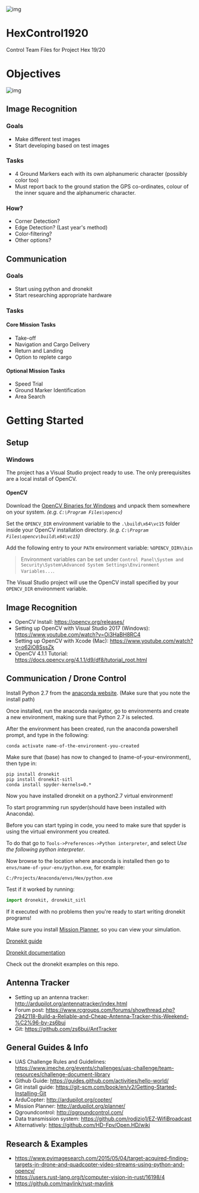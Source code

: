 ![img](https://github.com/3888winner/HexControl1920/blob/master/HexCover.jpg?raw=true)
# HexControl1920
Control Team Files for Project Hex 19/20

# Objectives
![img](https://github.com/3888winner/HexControl1920/blob/master/Mission.PNG?raw=true)
## Image Recognition

### Goals
* Make different test images
* Start developing based on test images

### Tasks
* 4 Ground Markers each with its own alphanumeric character (possibly color too)
* Must report back to the ground station the GPS co-ordinates, colour of the inner square and the alphanumeric character.

### How?
* Corner Detection?
* Edge Detection? (Last year's method)
* Color-filtering?
* Other options?

## Communication

### Goals
* Start using python and dronekit
* Start researching appropriate hardware

### Tasks

#### Core Mission Tasks
* Take-off
* Navigation and Cargo Delivery
* Return and Landing
* Option to replete cargo

#### Optional Mission Tasks
* Speed Trial
* Ground Marker Identification
* Area Search

# Getting Started

## Setup

### Windows

The project has a Visual Studio project ready to use. The only prerequisites are a local install of OpenCV.

#### OpenCV

Download the [OpenCV Binaries for Windows](https://opencv.org/releases/) and unpack them somewhere on your system. _(e.g. `C:\Program Files\opencv`)_

Set the `OPENCV_DIR` environment variable to the `.\build\x64\vc15` folder inside your OpenCV  installation directory. _(e.g. `C:\Program Files\opencv\build\x64\vc15`)_

Add the following entry to your `PATH` environment variable: `%OPENCV_DIR%\bin`

> Environment variables can be set under `Control Panel\System and Security\System\Advanced System Settings\Environment Variables...`.

The Visual Studio project will use the OpenCV install specified by your `OPENCV_DIR` environment variable.

## Image Recognition
* OpenCV Install: https://opencv.org/releases/
* Setting up OpenCV with Visual Studio 2017 (Windows): https://www.youtube.com/watch?v=Oi3HaBH8RC4
* Setting up OpenCV with Xcode (Mac): https://www.youtube.com/watch?v=o62iO8SssZk
* OpenCV 4.1.1 Tutorial: https://docs.opencv.org/4.1.1/d9/df8/tutorial_root.html 

## Communication / Drone Control

Install Python 2.7 from the [anaconda website](https://www.anaconda.com/distribution/#download-section). (Make sure that you note the install path)

Once installed, run the anaconda navigator, go to environments and create a new environment, making sure that Python 2.7 is selected.

After the environment has been created, run the anaconda powershell prompt, and type in the following:
```shell
conda activate name-of-the-environment-you-created
```
Make sure that (base) has now to changed to (name-of-your-environment), then type in:
```shell
pip install dronekit
pip install dronekit-sitl
conda install spyder-kernels=0.* 
```
Now you have installed dronekit on a python2.7 virtual environment!

To start programming run spyder(should have been installed with Anaconda).

Before you can start typing in code, you need to make sure that spyder is using the virtual environment you created.

To do that go to `Tools->Preferences->Python interpreter`, and select *Use the following python interpreter*.

Now browse to the location where anaconda is installed then go to `envs/name-of-your-env/python.exe`, for example:
```explorer
C:/Projects/Anaconda/envs/Hex/python.exe
```
Test if it worked by running:
```python
import dronekit, dronekit_sitl
```
If it executed with no problems then you're ready to start writing dronekit programs!

Make sure you install [Mission Planner](http://ardupilot.org/planner/), so you can view your simulation.

[Dronekit guide](https://www.youtube.com/watch?v=TFDWs_DG2QY&list=PLuteWQUGtU9BcXXr3jCG00uVXFwQJkLRa&index=1)

[Dronekit documentation](https://dronekit.netlify.com/guide/index.html)

Check out the dronekit examples on this repo.

## Antenna Tracker
* Setting up an antenna tracker: http://ardupilot.org/antennatracker/index.html
* Forum post: https://www.rcgroups.com/forums/showthread.php?2942118-Build-a-Reliable-and-Cheap-Antenna-Tracker-this-Weekend-%C2%96-by-zs6buj
* Git: https://github.com/zs6buj/AntTracker

## General Guides & Info
* UAS Challenge Rules and Guidelines: https://www.imeche.org/events/challenges/uas-challenge/team-resources/challenge-document-library
* Github Guide: https://guides.github.com/activities/hello-world/
* Git install guide: https://git-scm.com/book/en/v2/Getting-Started-Installing-Git
* ArduCopter: http://ardupilot.org/copter/
* Mission Planner: http://ardupilot.org/planner/
* Qgroundcontrol: http://qgroundcontrol.com/
* Data transmission system: https://github.com/rodizio1/EZ-WifiBroadcast
* Alternatively: https://github.com/HD-Fpv/Open.HD/wiki

## Research & Examples
* https://www.pyimagesearch.com/2015/05/04/target-acquired-finding-targets-in-drone-and-quadcopter-video-streams-using-python-and-opencv/
* https://users.rust-lang.org/t/computer-vision-in-rust/16198/4
* https://github.com/mavlink/rust-mavlink
